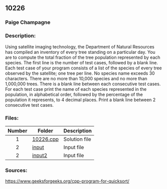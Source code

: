## 10226
### Paige Champagne
### Description:
Using satellite imaging technology, the Department of Natural Resources has compiled an inventory
of every tree standing on a particular day. You are to compute the total fraction of the tree population
represented by each species. The first line is the number of test cases, followed by a blank line.
Each test case of your program consists of a list of the species of every tree observed by the satellite;
one tree per line. No species name exceeds 30 characters. There are no more than 10,000 species and
no more than 1,000,000 trees. There is a blank line between each consecutive test cases. For each test case print the name of each species represented in the population, in alphabetical order,
followed by the percentage of the population it represents, to 4 decimal places.
Print a blank line between 2 consecutive test cases.




### Files:
| Number | Folder                              | Description                            |
| :----: | ----------------------------------- | -------------------------------------- |
| 1 | [10226.cpp](./10226.cpp)   | Solution file |
| 2 | [input](./input)   | Input file |
| 2 | [input2](./input2)   | Input file |

### Sources:
https://www.geeksforgeeks.org/cpp-program-for-quicksort/
